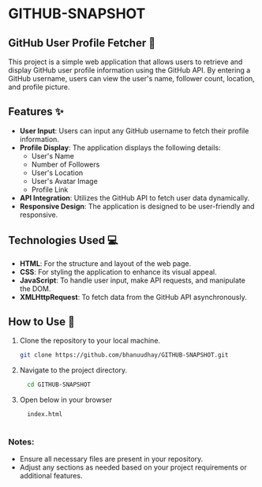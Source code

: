 # GITHUB-SNAPSHOT

## GitHub User Profile Fetcher 👤

This project is a simple web application that allows users to retrieve and display GitHub user profile information using the GitHub API. By entering a GitHub username, users can view the user's name, follower count, location, and profile picture.

## Features ✨

- **User Input**: Users can input any GitHub username to fetch their profile information.
- **Profile Display**: The application displays the following details:
  - User's Name
  - Number of Followers
  - User's Location
  - User's Avatar Image
  - Profile Link
- **API Integration**: Utilizes the GitHub API to fetch user data dynamically.
- **Responsive Design**: The application is designed to be user-friendly and responsive.

## Technologies Used 💻

- **HTML**: For the structure and layout of the web page.
- **CSS**: For styling the application to enhance its visual appeal.
- **JavaScript**: To handle user input, make API requests, and manipulate the DOM.
- **XMLHttpRequest**: To fetch data from the GitHub API asynchronously.

## How to Use 🚀

1. Clone the repository to your local machine.
   ```bash
   git clone https://github.com/bhanuudhay/GITHUB-SNAPSHOT.git
   
2. Navigate to the project directory.
   ```bash
     cd GITHUB-SNAPSHOT
   
3.  Open below in your browser
     ```bash
       index.html
  
### Notes:
- Ensure all necessary files are present in your repository.
- Adjust any sections as needed based on your project requirements or additional features.
